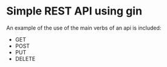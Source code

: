 # Simple REST API using gin

An example of the use of the main verbs of an api is included: 
- GET
- POST
- PUT
- DELETE